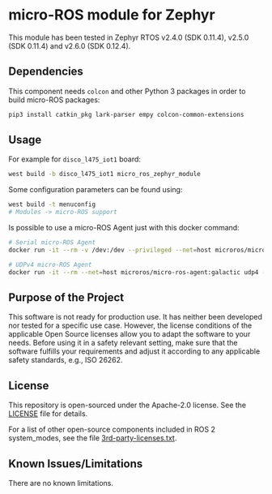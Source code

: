 # micro-ROS module for Zephyr

This module has been tested in Zephyr RTOS v2.4.0 (SDK 0.11.4), v2.5.0 (SDK 0.11.4) and v2.6.0 (SDK 0.12.4).

## Dependencies

This component needs `colcon` and other Python 3 packages in order to build micro-ROS packages:

```bash
pip3 install catkin_pkg lark-parser empy colcon-common-extensions
```

## Usage

For example for `disco_l475_iot1` board:

```bash
west build -b disco_l475_iot1 micro_ros_zephyr_module
```

Some configuration parameters can be found using:

```bash
west build -t menuconfig
# Modules -> micro-ROS support
```

Is possible to use a micro-ROS Agent just with this docker command:

```bash
# Serial micro-ROS Agent
docker run -it --rm -v /dev:/dev --privileged --net=host microros/micro-ros-agent:galactic serial --dev [YOUR BOARD PORT] -v6

# UDPv4 micro-ROS Agent
docker run -it --rm --net=host microros/micro-ros-agent:galactic udp4 --port 8888 -v6

```

## Purpose of the Project

This software is not ready for production use. It has neither been developed nor
tested for a specific use case. However, the license conditions of the
applicable Open Source licenses allow you to adapt the software to your needs.
Before using it in a safety relevant setting, make sure that the software
fulfills your requirements and adjust it according to any applicable safety
standards, e.g., ISO 26262.

## License

This repository is open-sourced under the Apache-2.0 license. See the [LICENSE](LICENSE) file for details.

For a list of other open-source components included in ROS 2 system_modes,
see the file [3rd-party-licenses.txt](3rd-party-licenses.txt).

## Known Issues/Limitations

There are no known limitations.
